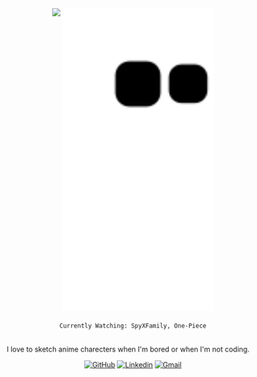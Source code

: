 <!-- ![hmmm](https://github.com/xtanion/xtanion/blob/output/github-contribution-grid-snake.svg) -->

<div align="center">
 
  <img src="https://c.tenor.com/024XGL8zxiAAAAAi/nezuko-spin.gif" width="50" width="60" align="top">
  <img src="https://github.com/xtanion/xtanion/blob/output/github-contribution-grid-snake.svg" width="60%">
 
</div>

</br>
<div align="center" padding="10">
  <code>Currently Watching: SpyXFamily, One-Piece</code>
  </br>
</div>
</br>

I love to sketch anime charecters when I'm bored or when I'm not coding.

<div align="center" padding="10">
  
  [![GitHub](https://img.shields.io/github/followers/xtanion?label=xtanion&style=social)](https://github.com/xtanion)
  [![Linkedin](https://img.shields.io/badge/%20-LinkedIn-blue?style=flat&logo=linkedin)](https://www.linkedin.com/in/xtanion/)
  [![Gmail](https://img.shields.io/badge/%20-Gmail-orange?style=flat&logo=gmail)](mailto:anandshivam54321@gmail.com)

</div>
